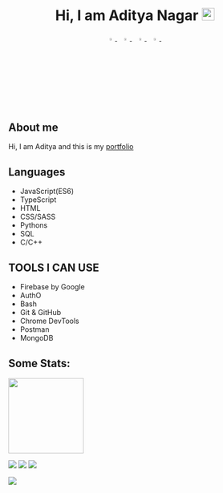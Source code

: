 <h1 align="center">Hi, <strong>I am Aditya Nagar</strong> <img src="https://media.giphy.com/media/hvRJCLFzcasrR4ia7z/giphy.gif" width="25px"></h1>
<p align="center">
  <a href="https://www.linkedin.com/in/aditya-nagar-b33876114/">
   <img src="https://img.icons8.com/color/48/000000/linkedin.png" width="3.5%"/>
    </a><span>&nbsp;</span>
  <a href="https://twitter.com/adityanagar_">
    <img src="https://img.icons8.com/color/48/000000/twitter.png" width="3.5%"/>
  </a><span>&nbsp;</span>
  <a href="mailto:mail.nagar.s.aditya@gmail.com">
    <img src="https://img.icons8.com/fluent/48/000000/gmail.png" width="3.5%"/>
  </a><span>&nbsp;</span>
  <a href="https://github.com/adityanagar10">
    <img src="https://img.icons8.com/fluent/48/000000/github.png" width="3.5%"/>
  </a><span>&nbsp;</span>
</p>

<h2 align="left">About me </h2>
Hi, I am Aditya and this is my <a href = "https://welcome-six.vercel.app/">portfolio</a>

<h2 align="left">Languages</h2>
<div align="left">
 <ul>
<li>JavaScript(ES6)</li>
<li>TypeScript </li>
<li>HTML</li>
<li>CSS/SASS</li>
<li>Pythons</li>
<li>SQL</li>
<li>C/C++</li>
</ul>
</div>

<h2> TOOLS I CAN USE </h2>
<ul>
<li>Firebase by Google</li>
  <li> AuthO </li>
<li> Bash </li>
<li> Git & GitHub </li>
<li> Chrome DevTools </li>
<li> Postman </li>
<li> MongoDB </li>
</ul>
  </div>

<h2 align="left">Some Stats: </h2>
<p align="left">
<a href="https://github.com/adityanagar10">
  <img height="150em" src="https://github-readme-stats-eight-theta.vercel.app/api?username=adityanagar10&show_icons=true&theme=monokai&include_all_commits=true&count_private=true"/>
  
</a>
</p>


![](https://github-profile-summary-cards.vercel.app/api/cards/profile-details?username=adityanagar10&theme=monokai) 
![](https://github-profile-summary-cards.vercel.app/api/cards/repos-per-language?username=adityanagar10&theme=monokai) 
![](https://github-profile-summary-cards.vercel.app/api/cards/most-commit-language?username=adityanagar10&theme=monokai)

![](https://komarev.com/ghpvc/?username=adityanagar10&color=blue)
